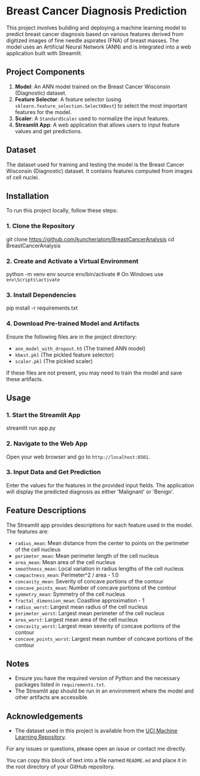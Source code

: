 # Breast Cancer Diagnosis Prediction

This project involves building and deploying a machine learning model to predict breast cancer diagnosis based on various features derived from digitized images of fine needle aspirates (FNA) of breast masses. The model uses an Artificial Neural Network (ANN) and is integrated into a web application built with Streamlit.

## Project Components

1. **Model**: An ANN model trained on the Breast Cancer Wisconsin (Diagnostic) dataset.
2. **Feature Selector**: A feature selector (using `sklearn.feature_selection.SelectKBest`) to select the most important features for the model.
3. **Scaler**: A `StandardScaler` used to normalize the input features.
4. **Streamlit App**: A web application that allows users to input feature values and get predictions.

## Dataset

The dataset used for training and testing the model is the Breast Cancer Wisconsin (Diagnostic) dataset. It contains features computed from images of cell nuclei.

## Installation

To run this project locally, follow these steps:

### 1. **Clone the Repository**

   git clone https://github.com/kuncheriatom/BreastCancerAnalysis
   cd BreastCancerAnalysis


### 2. Create and Activate a Virtual Environment


python -m venv env
source env/bin/activate  # On Windows use `env\Scripts\activate`


### 3. Install Dependencies


pip install -r requirements.txt


### 4. Download Pre-trained Model and Artifacts

Ensure the following files are in the project directory:

- `ann_model_with_dropout.h5` (The trained ANN model)
- `kbest.pkl` (The pickled feature selector)
- `scaler.pkl` (The pickled scaler)

If these files are not present, you may need to train the model and save these artifacts.

## Usage

### 1. Start the Streamlit App


streamlit run app.py


### 2. Navigate to the Web App

Open your web browser and go to `http://localhost:8501`.

### 3. Input Data and Get Prediction

Enter the values for the features in the provided input fields. The application will display the predicted diagnosis as either 'Malignant' or 'Benign'.

## Feature Descriptions

The Streamlit app provides descriptions for each feature used in the model. The features are:

- `radius_mean`: Mean distance from the center to points on the perimeter of the cell nucleus
- `perimeter_mean`: Mean perimeter length of the cell nucleus
- `area_mean`: Mean area of the cell nucleus
- `smoothness_mean`: Local variation in radius lengths of the cell nucleus
- `compactness_mean`: Perimeter^2 / area - 1.0
- `concavity_mean`: Severity of concave portions of the contour
- `concave_points_mean`: Number of concave portions of the contour
- `symmetry_mean`: Symmetry of the cell nucleus
- `fractal_dimension_mean`: Coastline approximation - 1
- `radius_worst`: Largest mean radius of the cell nucleus
- `perimeter_worst`: Largest mean perimeter of the cell nucleus
- `area_worst`: Largest mean area of the cell nucleus
- `concavity_worst`: Largest mean severity of concave portions of the contour
- `concave_points_worst`: Largest mean number of concave portions of the contour

## Notes

- Ensure you have the required version of Python and the necessary packages listed in `requirements.txt`.
- The Streamlit app should be run in an environment where the model and other artifacts are accessible.



## Acknowledgements

- The dataset used in this project is available from the [UCI Machine Learning Repository](https://archive.ics.uci.edu/ml/datasets/Breast+Cancer+Wisconsin+%28Diagnostic%29).


For any issues or questions, please open an issue or contact me directly.


You can copy this block of text into a file named `README.md` and place it in the root directory of your GitHub repository.
